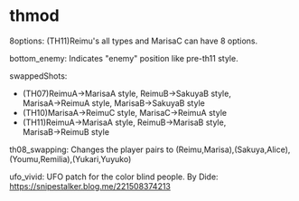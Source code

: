 # thmod

8options: (TH11)Reimu's all types and MarisaC can have 8 options.

bottom_enemy: Indicates "enemy" position like pre-th11 style.

swappedShots:
* (TH07)ReimuA→MarisaA style, ReimuB→SakuyaB style, MarisaA→ReimuA style, MarisaB→SakuyaB style
* (TH10)MarisaA→ReimuC style, MarisaC→ReimuA style
* (TH11)ReimuA→MarisaA style, ReimuB→MarisaB style, MarisaB→ReimuB style

th08_swapping: Changes the player pairs to (Reimu,Marisa),(Sakuya,Alice),(Youmu,Remilia),(Yukari,Yuyuko)

ufo_vivid: UFO patch for the color blind people. By Dide: https://snipestalker.blog.me/221508374213
